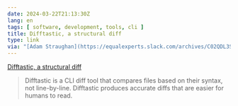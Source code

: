 ```yaml
---
date: 2024-03-22T21:13:30Z
lang: en
tags: [ software, development, tools, cli ]
title: Difftastic, a structural diff
type: link
via: "[Adam Straughan](https://equalexperts.slack.com/archives/C02QDL3SZ/p1711119334646979)"
---
```


[Difftastic, a structural diff](https://difftastic.wilfred.me.uk/)

> Difftastic is a CLI diff tool that compares files based on their syntax, not line-by-line. Difftastic produces accurate diffs that are easier for humans to read.
